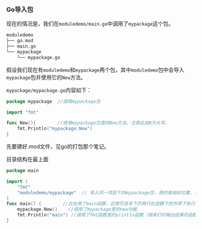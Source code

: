 ### Go导入包

现在的情况是，我们在`moduledemo/main.go`中调用了`mypackage`这个包。

```bash
moduledemo
├── go.mod
├── main.go
└── mypackage
    └── mypackage.go
```

假设我们现在有`moduledemo`和`mypackage`两个包，其中`moduledemo`包中会导入`mypackage`包并使用它的`New`方法。

`mypackage/mypackage.go`内容如下：

```go
package mypackage  //调用mypackage包

import "fmt"

func New(){        //使用mypackage包里的New方法，注意此处N为大写。
	fmt.Println("mypackage.New")
}

```



先要建好.mod文件，见go的打包那个笔记。

目录结构在最上面

```go
package main

import (
	"fmt"
	"moduledemo/mypackage"  // 导入同一项目下的mypackage包，用的是相对位置，一个放项目的大文件夹里的一个包所在的文件夹。     此处还用了高并发特性（大概），在括号后面用两个引号来调用两个不同的包。
)
func main() {        //此处用了main函数，还使花括号下的两行在函数下的作用下执行。
	mypackage.New()    //调用了mypackage里的new功能
	fmt.Println("main") //调用了fmt函数里的println函数（用来打印输出结果的函数），打印main
}
```